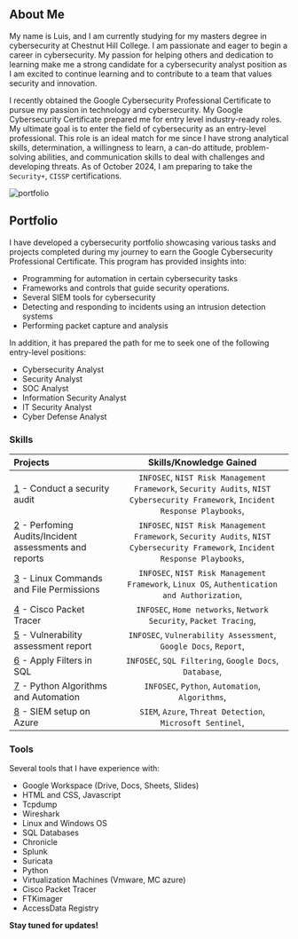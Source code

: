 ## About Me
My name is Luis, and I am currently studying for my masters degree in cybersecurity at Chestnut Hill College. I am passionate and eager to begin a career in cybersecurity. My passion for helping others and dedication to learning make me a strong candidate for a cybersecurity analyst position as I am excited to continue learning and to contribute to a team that values security and innovation.

I recently obtained the Google Cybersecurity Professional Certificate to pursue my passion in technology and cybersecurity. My Google Cybersecurity Certificate prepared me for entry level industry-ready roles. My ultimate goal is to enter the field of cybersecurity as an entry-level professional. This role is an ideal match for me since I have strong analytical skills, determination, a willingness to learn, a can-do attitude, problem-solving abilities, and communication skills to deal with challenges and developing threats. As of October 2024, I am preparing to take the `Security+`, `CISSP` certifications.

![portfolio](https://github.com/user-attachments/assets/16ee60b4-4835-4383-bf4d-5957e8a9ac92)

## Portfolio

I have developed a cybersecurity portfolio showcasing various tasks and projects completed during my journey to earn the Google Cybersecurity Professional Certificate. This program has provided insights into:
* Programming for automation in certain cybersecurity tasks
* Frameworks and controls that guide security operations.
* Several SIEM tools for cybersecurity
* Detecting and responding to incidents using an intrusion detection systems
* Performing packet capture and analysis

In addition, it has prepared the path for me to seek one of the following entry-level positions:
* Cybersecurity Analyst
* Security Analyst
* SOC Analyst
* Information Security Analyst
* IT Security Analyst
* Cyber Defense Analyst

### Skills  
| Projects | Skills/Knowledge Gained | 
| :--- |:---:|
| [1](https://docs.google.com/document/d/1cfgieaYWqhNhazaGcCVQ6xanoHJrIvYAXpC7QRmHo7g/edit?usp=sharing) - Conduct a security audit | `INFOSEC`, `NIST Risk Management Framework`, `Security Audits`, `NIST Cybersecurity Framework`, `Incident Response Playbooks`, 
| [2](https://drive.google.com/drive/folders/1hr1hMyc47SFFeb567qKwIFy25PZtNggo?usp=drive_link) - Perfoming Audits/Incident assessments and reports | `INFOSEC`, `NIST Risk Management Framework`, `Security Audits`, `NIST Cybersecurity Framework`, `Incident Response Playbooks`, 
| [3](https://docs.google.com/document/d/1v6fGB8hkbLmfo5qD804AtzYCBP74Wyf9hWWH8MXbv0I/edit?usp=drive_link) - Linux Commands and File Permissions | `INFOSEC`, `NIST Risk Management Framework`, `Linux OS`, `Authentication and Authorization`,
| [4](https://docs.google.com/document/d/1_-P078AiShculsQAilpfM9PorZkgLU1-Q17_Qu2J6y0/edit?usp=sharing) - Cisco Packet Tracer | `INFOSEC`, `Home networks`, `Network Security`, `Packet Tracing`,
| [5](https://docs.google.com/document/d/1k-c8dAu9GOLse2Jw9rh_5ewVbyE88RBtRXDkwlahY9A/edit?usp=sharing) - Vulnerability assessment report  | `INFOSEC`, `Vulnerability Assessment`, `Google Docs`, `Report`,
| [6](https://docs.google.com/document/d/1ATNflt2Owi9TihtuwSqrdbTniGcFLaBz9-dBcpIab24/edit?usp=sharing) - Apply Filters in SQL  | `INFOSEC`, `SQL Filtering`, `Google Docs`, `Database`,
| [7](https://docs.google.com/document/d/1yk8coLr-FEMcMHe9UTzuWRnJs9CMIDYURqm-dmQEwjk/edit?usp=sharing) - Python Algorithms and Automation  | `INFOSEC`, `Python`, `Automation`, `Algorithms`,
| [8](https://docs.google.com/document/d/1yk8coLr-FEMcMHe9UTzuWRnJs9CMIDYURqm-dmQEwjk/edit?usp=sharing) - SIEM setup on Azure  | `SIEM`, `Azure`, `Threat Detection`, `Microsoft Sentinel`,




### Tools 
Several tools that I have experience with: 
* Google Workspace (Drive, Docs, Sheets, Slides)
* HTML and CSS, Javascript
* Tcpdump
* Wireshark
* Linux and Windows OS
* SQL Databases
* Chronicle
* Splunk
* Suricata
* Python
* Virtualization Machines (Vmware, MC azure)
* Cisco Packet Tracer
* FTKimager
* AccessData Registry
  

**Stay tuned for updates!**
